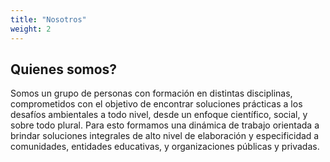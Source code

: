 ```yaml
---
title: "Nosotros"
weight: 2
---
```


## Quienes somos?

Somos un grupo de personas con formación en distintas disciplinas, comprometidos con el objetivo de encontrar soluciones prácticas a los desafíos ambientales a todo nivel, desde un enfoque científico, social, y sobre todo plural. Para esto formamos una dinámica de trabajo orientada a brindar soluciones integrales de alto nivel de elaboración y especificidad a comunidades, entidades educativas, y organizaciones públicas y privadas.